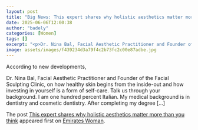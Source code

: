 ```yaml
---
layout: post
title: "Big News: This expert shares why holistic aesthetics matter more than you think"
date: 2025-06-06T12:00:38
author: "badely"
categories: [Women]
tags: []
excerpt: "<p>Dr. Nina Bal, Facial Aesthetic Practitioner and Founder of the Facial Sculpting Clinic, on how healthy skin begins from the inside-out and how inve"
image: assets/images/f439234d3a79f4c2b73fc2c00e87adbe.jpg
---
```


According to new developments, <p>Dr. Nina Bal, Facial Aesthetic Practitioner and Founder of the Facial Sculpting Clinic, on how healthy skin begins from the inside-out and how investing in yourself is a form of self-care. Talk us through your background. I am one hundred percent Italian. My medical background is in dentistry and cosmetic dentistry. After completing my degree [&#8230;]</p>
<p>The post <a href="https://emirateswoman.com/this-expert-shares-why-holistic-aesthetics-matter-more-than-you-think/" rel="nofollow">This expert shares why holistic aesthetics matter more than you think</a> appeared first on <a href="https://emirateswoman.com" rel="nofollow">Emirates Woman</a>.</p>

